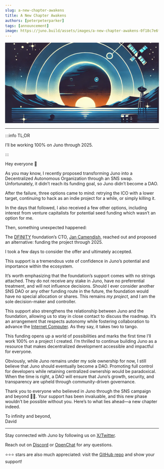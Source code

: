 ```yaml
---
slug: a-new-chapter-awakens
title: A New Chapter Awakens
authors: [peterpeterparker]
tags: [announcement]
image: https://juno.build/assets/images/a-new-chapter-awakens-0f18c7e6f98c4140606bd21789838ad2.png
---
```


![A Futuristic cosmic scene with satellites orbiting a distant planet at sunrise, symbolizing renewal and progress in a minimalist space setting](./a-new-chapter-awakens.png)

---

:::info TL;DR

I’ll be working 100% on Juno through 2025.

:::

Hey everyone 👋

As you may know, I recently proposed transforming Juno into a Decentralized Autonomous Organization through an SNS swap. Unfortunately, it didn’t reach its funding goal, so Juno didn’t become a DAO.

After the failure, three options came to mind: retrying the ICO with a lower target, continuing to hack as an indie project for a while, or simply killing it.

In the days that followed, I also received a few other options, including interest from venture capitalists for potential seed funding which wasn’t an option for me.

Then, something unexpected happened:

The [DFINITY](https://dfinity.org/) foundation’s CTO, [Jan Camendish](https://x.com/JanCamenisch), reached out and proposed an alternative: funding the project through 2025.

I took a few days to consider the offer and ultimately accepted.

This support is a tremendous vote of confidence in Juno’s potential and importance within the ecosystem.

It’s worth emphasizing that the foundation’s support comes with no strings attached. They do not receive any stake in Juno, have no preferential treatment, and will not influence decisions. Should I ever consider another SNS DAO or any other funding route in the future, the foundation would have no special allocation or shares. This remains _my project_, and I am the sole decision-maker and controller.

This support also strengthens the relationship between Juno and the foundation, allowing us to stay in close contact to discuss the roadmap. It’s an arrangement that respects autonomy while fostering collaboration to advance the [Internet Computer](https://internetcomputer.org/). As they say, it takes two to tango.

This funding opens up a world of possibilities and marks the first time I’ll work 100% on a project I created. I’m thrilled to continue building Juno as a resource that makes decentralized development accessible and impactful for everyone.

Obviously, while Juno remains under my sole ownership for now, I still believe that Juno should eventually become a DAO. Promoting full control for developers while retaining centralized ownership would be paradoxical. When the time is right, a DAO will ensure that Juno’s growth, security, and transparency are upheld through community-driven governance.

Thank you to everyone who believed in Juno through the SNS campaign and beyond 🙏💙. Your support has been invaluable, and this new phase wouldn’t be possible without you. Here’s to what lies ahead—a new chapter indeed.

To infinity and beyond,
<br/>David

---

Stay connected with Juno by following us on [X/Twitter](https://twitter.com/junobuild).

Reach out on [Discord](https://discord.gg/wHZ57Z2RAG) or [OpenChat](https://oc.app/community/vxgpi-nqaaa-aaaar-ar4lq-cai/?ref=xanzv-uaaaa-aaaaf-aneba-cai) for any questions.

⭐️⭐️⭐️ stars are also much appreciated: visit the [GitHub repo](https://github.com/junobuild/juno) and show your support!
